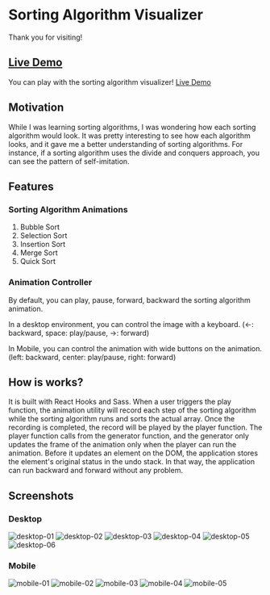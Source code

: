 # Sorting Algorithm Visualizer

Thank you for visiting!

## [Live Demo](http://sav.yohan-choi.com/)

You can play with the sorting algorithm visualizer! [Live Demo](http://sav.yohan-choi.com/)

## Motivation

While I was learning sorting algorithms, I was wondering how each sorting algorithm would look.
It was pretty interesting to see how each algorithm looks, and it gave me a better understanding of sorting algorithms.
For instance, if a sorting algorithm uses the divide and conquers approach, you can see the pattern of self-imitation.

## Features

### Sorting Algorithm Animations
1. Bubble Sort
2. Selection Sort
3. Insertion Sort
4. Merge Sort
5. Quick Sort

### Animation Controller
By default, you can play, pause, forward, backward the sorting algorithm animation. 

In a desktop environment, you can control the image with a keyboard. 
(<-: backward, space: play/pause, ->: forward) 

In Mobile, you can control the animation with wide buttons on the animation.
(left: backward, center: play/pause, right: forward)

## How is works?
It is built with React Hooks and Sass. When a user triggers the play function, the animation utility will record each step of the sorting algorithm while the sorting algorithm runs and sorts the actual array. Once the recording is completed, the record will be played by the player function. The player function calls from the generator function, and the generator only updates the frame of the animation only when the player can run the animation. Before it updates an element on the DOM, the application stores the element's original status in the undo stack. In that way, the application can run backward and forward without any problem.

## Screenshots
### Desktop
![desktop-01](screenshots/01.png)
![desktop-02](screenshots/02.png)
![desktop-03](screenshots/03.png)
![desktop-04](screenshots/04.png)
![desktop-05](screenshots/05.png)
![desktop-06](screenshots/06.png)
### Mobile
![mobile-01](screenshots/m01.png)
![mobile-02](screenshots/m02.png)
![mobile-03](screenshots/m03.png)
![mobile-04](screenshots/m04.png)
![mobile-05](screenshots/m05.png)
